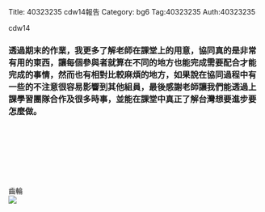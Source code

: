 Title: 40323235 cdw14報告
Category: bg6
Tag:40323235
Auth:40323235

cdw14
<!-- PELICAN_END_SUMMARY -->
<h3> 透過期末的作業，我更多了解老師在課堂上的用意，協同真的是非常有用的東西，讓每個參與者就算在不同的地方也能完成需要配合才能完成的事情，然而也有相對比較麻煩的地方，如果說在協同過程中有一些的不注意很容易影響到其他組員，最後感謝老師讓我們能透過上課學習團隊合作及很多時事，並能在課堂中真正了解台灣想要進步要怎麼做。
</h3>
<br/>
<h3> 
</h3>
<br/>
<img src=""> 
<br/>
<h3> 
</h3>
<br/>
<img src=""> 
<br/>
<h3> 
</h3>齒輪
<br/>
<img src="http://i.imgur.com/AvLkT6N.jpg"> 


